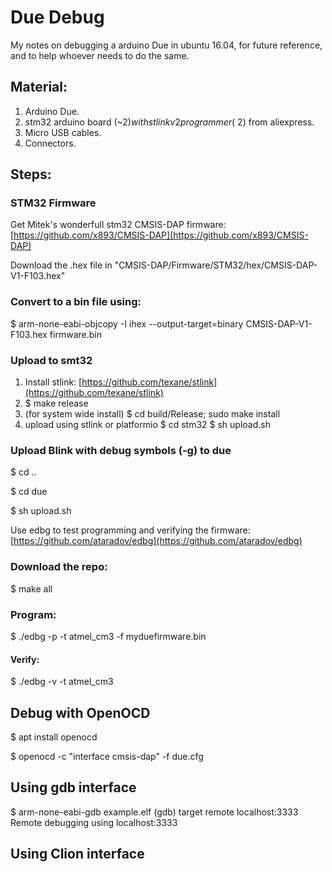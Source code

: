 # Due Debug
My notes on debugging a arduino Due in ubuntu 16.04, for future reference, and to help whoever needs to do the same.

## Material:
1. Arduino Due.
2. stm32 arduino board (~2$) with stlink v2 programmer (~2$) from aliexpress.
3. Micro USB cables.
4. Connectors.

## Steps:

### STM32 Firmware
Get Mitek's wonderfull stm32 CMSIS-DAP firmware:
[https://github.com/x893/CMSIS-DAP](https://github.com/x893/CMSIS-DAP)

Download the .hex file in "CMSIS-DAP/Firmware/STM32/hex/CMSIS-DAP-V1-F103.hex"

### Convert to a bin file using:
$ arm-none-eabi-objcopy -I ihex --output-target=binary CMSIS-DAP-V1-F103.hex firmware.bin

### Upload to smt32 
1. Install stlink: [https://github.com/texane/stlink](https://github.com/texane/stlink)
2. $ make release
3. (for  system wide install)
   $ cd build/Release; sudo make install 
4. upload using stlink or platformio
   $ cd stm32
   $ sh upload.sh
   
### Upload Blink with debug symbols (-g) to due
$ cd ..

$ cd due

$ sh upload.sh

Use edbg to test programming and verifying the firmware:
[https://github.com/ataradov/edbg](https://github.com/ataradov/edbg)

### Download the repo:
$ make all

### Program:
$ ./edbg -p -t atmel_cm3 -f myduefirmware.bin 

#### Verify:
$ ./edbg -v -t atmel_cm3

## Debug with OpenOCD
$ apt install openocd

$ openocd -c "interface cmsis-dap" -f due.cfg 

## Using gdb interface
$ arm-none-eabi-gdb example.elf
(gdb) target remote localhost:3333
Remote debugging using localhost:3333

## Using Clion interface





